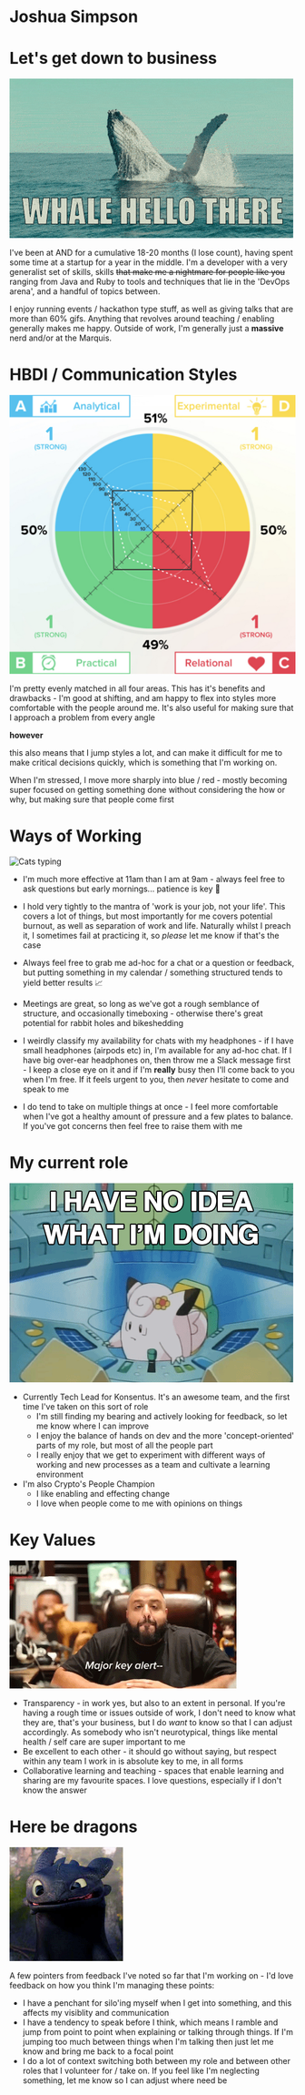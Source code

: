 # Joshua Simpson

# Let's get down to business

![Waving hello gif](whale-gif.gif)

I've been at AND for a cumulative 18-20 months (I lose count), having spent some time at a startup for a year in the middle. I'm a developer with a very generalist set of skills, skills ~~that make me a nightmare for people like you~~ ranging from Java and Ruby to tools and techniques that lie in the 'DevOps arena', and a handful of topics between.

I enjoy running events / hackathon type stuff, as well as giving talks that are more than 60% gifs. Anything that revolves around teaching / enabling generally makes me happy. Outside of work, I'm generally just a **massive** nerd and/or at the Marquis.

# HBDI / Communication Styles

![HBDI](hbdi.jpeg)

I'm pretty evenly matched in all four areas. This has it's benefits and drawbacks - I'm good at shifting, and am happy to flex into styles more comfortable with the people around me. It's also useful for making sure that I approach a problem from every angle 

**however** 

this also means that I jump styles a lot, and can make it difficult for me to make critical decisions quickly, which is something that I'm working on. 

When I'm stressed, I move more sharply into blue / red - mostly becoming super focused on getting something done without considering the how or why, but making sure that people come first 

# Ways of Working

![Cats typing](cat-gif.gif)

- I'm much more effective at 11am than I am at 9am - always feel free to ask questions but early mornings... patience is key 🙏

- I hold very tightly to the mantra of 'work is your job, not your life'. This covers a lot of things, but most importantly for me covers potential burnout, as well as separation of work and life. Naturally whilst I preach it, I sometimes fail at practicing it, so _please_ let me know if that's the case 

- Always feel free to grab me ad-hoc for a chat or a question or feedback, but putting something in my calendar / something structured tends to yield better results 📈

- Meetings are great, so long as we've got a rough semblance of structure, and occasionally timeboxing - otherwise there's great potential for rabbit holes and bikeshedding

- I weirdly classify my availability for chats with my headphones - if I have small headphones (airpods etc) in, I'm available for any ad-hoc chat. If I have big over-ear headphones on, then throw me a Slack message first - I keep a close eye on it and if I'm **really** busy then I'll come back to you when I'm free. If it feels urgent to you, then *never* hesitate to come and speak to me

- I do tend to take on multiple things at once - I feel more comfortable when I've got a healthy amount of pressure and a few plates to balance. If you've got concerns then feel free to raise them with me 

# My current role

![Clefairy pushing buttons](no-idea.gif)

- Currently Tech Lead for Konsentus. It's an awesome team, and the first time I've taken on this sort of role
  - I'm still finding my bearing and actively looking for feedback, so let me know where I can improve
  - I enjoy the balance of hands on dev and the more 'concept-oriented' parts of my role, but most of all the people part
  - I really enjoy that we get to experiment with different ways of working and new processes as a team and cultivate a learning environment
- I'm also Crypto's People Champion
  - I like enabling and effecting change
  - I love when people come to me with opinions on things

# Key Values

![Major Key Alert](key-values.gif)

- Transparency - in work yes, but also to an extent in personal. If you're having a rough time or issues outside of work, I don't need to know what they are, that's your business, but I do *want* to know so that I can adjust accordingly. As somebody who isn't neurotypical, things like mental health / self care are super important to me
- Be excellent to each other - it should go without saying, but respect within any team I work in is absolute key to me, in all forms 
- Collaborative learning and teaching - spaces that enable learning and sharing are my favourite spaces. I love questions, especially if I don't know the answer

# Here be dragons

![Toothless](toothless.gif)


A few pointers from feedback I've noted so far that I'm working on - I'd love feedback on how you think I'm managing these points:

- I have a penchant for silo'ing myself when I get into something, and this affects my visiblity and communication
- I have a tendency to speak before I think, which means I ramble and jump from point to point when explaining or talking through things. If I'm jumping too much between things when I'm talking then just let me know and bring me back to a focal point
- I do a lot of context switching both between my role and between other roles that I volunteer for / take on. If you feel like I'm neglecting something, let me know so I can adjust where need be

